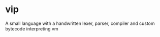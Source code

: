 # vip
A small language with a handwritten lexer, parser, compiler and custom bytecode interpreting vm
